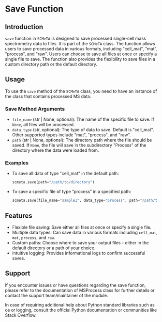 # Save Function

## Introduction

`save` function in `SCMeTA` is designed to save processed single-cell mass spectrometry data to files. It is part of the `SCMeTA` class. The function allows users to save processed data in various formats, including "cell_mat", "mat", "process", and "raw". Users can choose to save all files at once or specify a single file to save. The function also provides the flexibility to save files in a custom directory path or the default directory.

## Usage

To use the `save` method of the `SCMeTA` class, you need to have an instance of the class that contains processed MS data.

### Save Method Arguments

- `file_name` (str | None, optional): The name of the specific file to save. If `None`, all files will be processed.
- `data_type` (str, optional): The type of data to save. Default is "cell_mat". Other supported types include "mat", "process", and "raw".
- `path` (str | None, optional): The directory path where the file should be saved. If `None`, the file will save in the subdirectory "Process" of the directory where the data were loaded from.

### Examples

- To save all data of type "cell_mat" in the default path:

  ```python
  scmeta.save(path="/path/to/directory")

    ```

- To save a specific file of type “process” in a specified path:

    ```python
    scmeta.save(file_name="sample1", data_type="process", path="/path/to/directory")
    ```

## Features

- Flexible file saving: Save either all files at once or specify a single file.
- Multiple data types: Can save data in various formats including `cell_mat`, `mat`, `process`, and `raw`.
- Custom paths: Choose where to save your output files - either in the default directory or a path of your choice.
- Intuitive logging: Provides informational logs to confirm successful saves.

## Support

If you encounter issues or have questions regarding the save function, please refer to the documentation of MSProcess class for further details or contact the support team/maintainer of the module.

In case of requiring additional help about Python standard libraries such as os or logging, consult the official Python documentation or communities like Stack Overflow.
